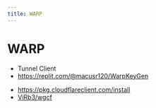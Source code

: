 ```yaml
---
title: WARP
---
```


# WARP

- Tunnel Client
- https://replit.com/@macusr120/WarpKeyGen

<!-- 701k8McU-G10KbQ72-a96P23Xw -->


- https://pkg.cloudflareclient.com/install
- [ViRb3/wgcf](https://github.com/ViRb3/wgcf)
